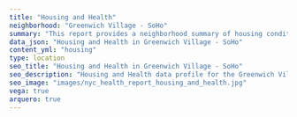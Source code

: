 ```yaml
---
title: "Housing and Health"
neighborhood: "Greenwich Village - SoHo"
summary: "This report provides a neighborhood summary of housing conditions and related health outcomes. It also describes population characteristics that can increase vulnerability to housing hazards."
data_json: "Housing and Health in Greenwich Village - SoHo"
content_yml: "housing"
type: location
seo_title: "Housing and Health in Greenwich Village - SoHo"
seo_description: "Housing and Health data profile for the Greenwich Village - SoHo neighborhood of NYC."
seo_image: "images/nyc_health_report_housing_and_health.jpg"
vega: true
arquero: true
---
```

